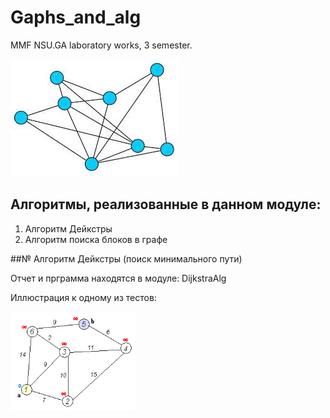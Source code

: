 # Gaphs_and_alg
MMF NSU.GA laboratory works, 3 semester.

![Image](https://github.com/TDaryaT/Gaphs_and_alg/blob/master/images/1_TkOgqDF2jMReslONdaB2xg.jpeg)

## Алгоритмы, реализованные в данном модуле:

1. Алгоритм Дейкстры
2. Алгоритм поиска блоков в графе

##№ Алгоритм Дейкстры (поиск минимального пути)

Отчет и прграмма находятся в модуле: DijkstraAlg

Иллюстрация к одному из тестов:

<img src="https://github.com/TDaryaT/Gaphs_and_alg/blob/master/images/Dijkstra_Animation.gif" width="200">
